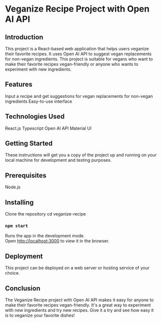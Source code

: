 # Veganize Recipe Project with Open AI API
## Introduction
This project is a React-based web application that helps users veganize their favorite recipes. It uses Open AI API to suggest vegan replacements for non-vegan ingredients. This project is suitable for vegans who want to make their favorite recipes vegan-friendly or anyone who wants to experiment with new ingredients.

## Features
Input a recipe and get suggestions for vegan replacements for non-vegan ingredients
Easy-to-use interface

## Technologies Used
React.js
Typescript
Open AI API
Material UI

## Getting Started
These instructions will get you a copy of the project up and running on your local machine for development and testing purposes.

## Prerequisites
Node.js

## Installing
Clone the repository
cd veganize-recipe
### `npm start`

Runs the app in the development mode.\
Open [http://localhost:3000](http://localhost:3000) to view it in the browser.


## Deployment
This project can be deployed on a web server or hosting service of your choice.

## Conclusion
The Veganize Recipe project with Open AI API makes it easy for anyone to make their favorite recipes vegan-friendly. It's a great way to experiment with new ingredients and try new recipes. Give it a try and see how easy it is to veganize your favorite dishes!




